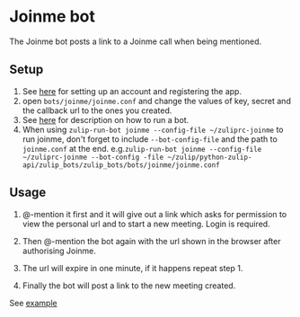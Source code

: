 # Joinme bot

The Joinme bot posts a link to a Joinme call when being mentioned.

## Setup

1. See [here](https://developer.join.me/docs) for setting up an account and
   registering the app.
2. open `bots/joinme/joinme.conf` and change the values of key, secret and the
   callback url to the ones you created.
3. See [here](https://zulipchat.com/api/running-bots#running-a-bot) for description
   on how to run a bot.
4. When using `zulip-run-bot joinme --config-file ~/zuliprc-joinme` to run joinme,
   don't forget to include `--bot-config-file` and the path to `joinme.conf` at
   the end. e.g.`zulip-run-bot joinme --config-file ~/zuliprc-joinme --bot-config
   -file ~/zulip/python-zulip-api/zulip_bots/zulip_bots/bots/joinme/joinme.conf`

## Usage

1. @-mention it first and it will give out a link which asks for permission
   to view the personal url and to start a new meeting. Login is required.

2. Then @-mention the bot again with the url shown in the browser after
   authorising Joinme.

3. The url will expire in one minute, if it happens repeat step 1.

4. Finally the bot will post a link to the new meeting created.

See [example](https://github.com/itstakenalr/python-zulip-api/blob/task-joinme/zulip_bots/zulip_bots/bots/joinme/assets/1.JPG)
